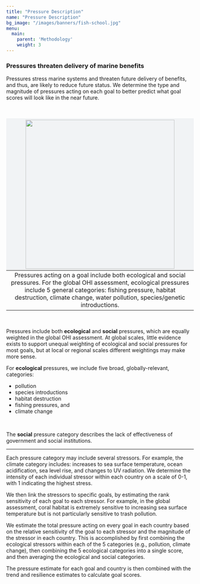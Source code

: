 ```yaml
---
title: "Pressure Description"
name: "Pressure Description"
bg_image: "/images/banners/fish-school.jpg"
menu:
  main:
    parent: 'Methodology'
    weight: 3
---
```


### Pressures threaten delivery of marine benefits

Pressures stress marine systems and threaten future delivery of benefits, and thus, are likely to reduce future status. We determine the type and magnitude of pressures acting on each goal to better predict what goal scores will look like in the near future. 

<br>


<style>
table th {
background-color: #f1f3f5;
border: none;
}
</style>


| <img src="https://user-images.githubusercontent.com/5685517/144595918-46f11d06-68a8-44af-a706-d16baf3e6b43.png" height="400">|
|:--:|
| Pressures acting on a goal include both ecological and social pressures. For the global OHI assessment, ecological pressures include 5 general categories: fishing pressure, habitat destruction, climate change, water pollution, species/genetic introductions.|


<br>

Pressures include both **ecological** and **social** pressures, which are equally weighted in the global OHI assessment. At global scales, little evidence exists to support unequal weighting of ecological and social pressures for most goals, but at local or regional scales different weightings may make more sense.
 
For **ecological** pressures, we include five broad, globally-relevant, categories:
- pollution
- species introductions 
- habitat destruction 
- fishing pressures, and 
- climate change 

<br>

The **social** pressure category describes the lack of effectiveness of government and social institutions.

----

Each pressure category may include several stressors. For example, the climate category includes: increases to sea surface temperature, ocean acidification, sea level rise, and changes to UV radiation. We determine the intensity of each individual stressor within each country on a scale of 0-1, with 1 indicating the highest stress.

We then link the stressors to specific goals, by estimating the rank sensitivity of each goal to each stressor. For example, in the global assessment, coral habitat is extremely sensitive to increasing sea surface temperature but is not particularly sensitive to trash pollution. 

We estimate the total pressure acting on every goal in each country based on the relative sensitivity of the goal to each stressor and the magnitude of the stressor in each country. This is accomplished by first combining the ecological stressors within each of the 5 categories (e.g., pollution, climate change), then combining the 5 ecological categories into a single score, and then averaging the ecological and social categories.

The pressure estimate for each goal and country is then combined with the trend and resilience estimates to calculate goal scores.





